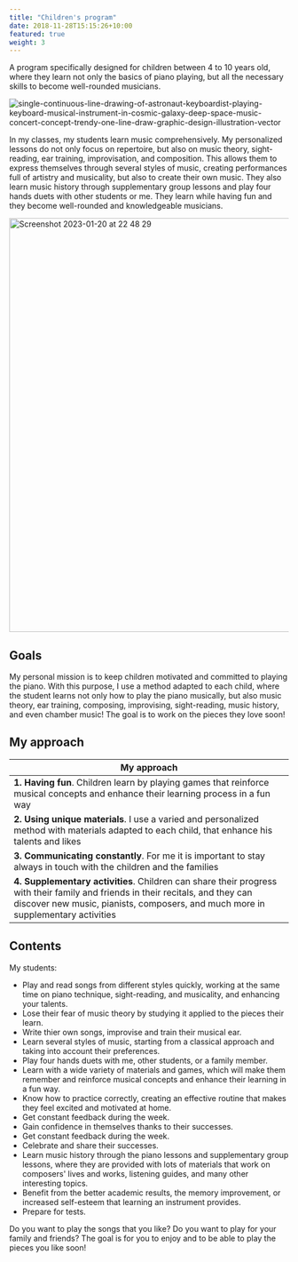 ```yaml
---
title: "Children's program"
date: 2018-11-28T15:15:26+10:00
featured: true
weight: 3
---
```


A program specifically designed for children between 4 to 10 years old, where they learn not only the basics of piano playing, but all the necessary skills to become well-rounded musicians.

![single-continuous-line-drawing-of-astronaut-keyboardist-playing-keyboard-musical-instrument-in-cosmic-galaxy-deep-space-music-concert-concept-trendy-one-line-draw-graphic-design-illustration-vector](https://user-images.githubusercontent.com/101880157/165958414-130d369c-346d-425f-a653-5419a7baa130.jpg)

In my classes, my students learn music comprehensively. My personalized lessons do not only focus on repertoire, but also on music theory, sight-reading, ear training, improvisation, and composition. This allows them to express themselves through several styles of music, creating performances full of artistry and musicality, but also to create their own music. They also learn music history through supplementary group lessons and play four hands duets with other students or me. They learn while having fun and they become well-rounded and knowledgeable musicians.

<img width="745" alt="Screenshot 2023-01-20 at 22 48 29" src="https://user-images.githubusercontent.com/101880157/213811934-17faf86e-f2b1-4a73-af8a-655c86f2ca9d.png">


## Goals

My personal mission is to keep children motivated and committed to playing the piano. With this purpose, I use a method adapted to each child, where the student learns not only how to play the piano musically, but also music theory, ear training, composing, improvising, sight-reading, music history, and even chamber music! The goal is to work on the pieces they love soon!

## My approach

**My approach** | 
--- |
**1. Having fun**. Children learn by playing games that reinforce musical concepts and enhance their learning process in a fun way | 
**2. Using unique materials**. I use a varied and personalized method with materials adapted to each child, that enhance his talents and likes | 
**3. Communicating constantly**. For me it is important to stay always in touch with the children and the families | 
**4. Supplementary activities**. Children can share their progress with their family and friends in their recitals, and they can discover new music, pianists, composers, and much more in supplementary activities |  

## Contents
My students:
* Play and read songs from different styles quickly, working at the same time on piano technique, sight-reading, and musicality, and enhancing your talents.
* Lose their fear of music theory by studying it applied to the pieces their learn.
* Write thier own songs, improvise and train their musical ear.
* Learn several styles of music, starting from a classical approach and taking into account their preferences.
* Play four hands duets with me, other students, or a family member.
* Learn with a wide variety of materials and games, which will make them remember and reinforce musical concepts and enhance their learning in a fun way.
* Know how to practice correctly, creating an effective routine that makes they feel excited and motivated at home.
* Get constant feedback during the week.
* Gain confidence in themselves thanks to their successes.
* Get constant feedback during the week.
* Celebrate and share their successes.
* Learn music history through the piano lessons and supplementary group lessons, where they are provided with lots of materials that work on composers' lives and works, listening guides, and many other interesting topics.
* Benefit from the better academic results, the memory improvement, or increased self-esteem that learning an instrument provides.
* Prepare for tests.

Do you want to play the songs that you like? Do you want to play for your family and friends? The goal is for you to enjoy and to be able to play the pieces you like soon!

